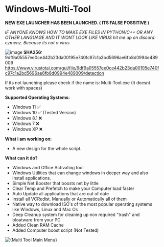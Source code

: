 # Windows-Multi-Tool

**NEW EXE LAUNCHER HAS BEEN LAUNCHED. ( ITS FALSE POSSITIVE )**

*IF ANYONE KNOWS HOW TO MAKE EXE FILES IN PYTHON/C++ OR ANY OTHER LANGUAGE AND IT WONT LOOK LIKE VIRUS*
*hit me up on discord: czmenz. Because its not a virus*

![image](https://github.com/user-attachments/assets/d3d88f5d-f395-453f-a931-fb279a02272e)
**SHA256:** 9df9a05557ee0ce442b23da00195e740fc97c1a2bd5696ae6fb8d0994e489009
https://www.virustotal.com/gui/file/9df9a05557ee0ce442b23da00195e740fc97c1a2bd5696ae6fb8d0994e489009/detection

If its not launching please check if the name is: Multi-Tool.exe (It doesnt work with spaces)

**Supported Operating Systems:**
- Windows 11 ✅
- Windows 10 ✅ (Tested Version)
- Windows 8.1 ❌
- Windows 7 ❌
- Windows XP ❌

**What i am working on:**
- A new design for the whole script.

**What can it do?**

- Windows and Office Activating tool
- Windows Utilities that can change windows in deeper way and also install applications.
- Simple Net Booster that boosts net by little
- Clear Temp and Prefetch to make your Computer load faster
- Auto Update all applications that are out of date
- Install all VCRedist. Manually or Automatically all of them
- Native way to download ISO's of the most popular operating systems like Windows, Linux and Mac Os
- Deep Cleanup system for cleaning up non required "trash" and bloatware from your PC
- Added Clean RAM Cache
- Added Computer boost script (Not Tested)

![{Multi Tool Main Menu}](https://github.com/user-attachments/assets/82148dbc-59be-4920-9460-45fdcf81e75b)
